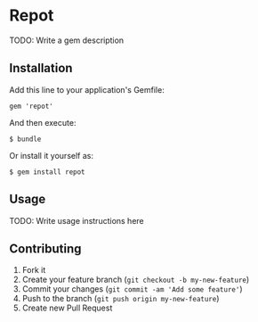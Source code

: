 # Repot

TODO: Write a gem description

## Installation

Add this line to your application's Gemfile:

    gem 'repot'

And then execute:

    $ bundle

Or install it yourself as:

    $ gem install repot

## Usage

TODO: Write usage instructions here

## Contributing

1. Fork it
2. Create your feature branch (`git checkout -b my-new-feature`)
3. Commit your changes (`git commit -am 'Add some feature'`)
4. Push to the branch (`git push origin my-new-feature`)
5. Create new Pull Request
